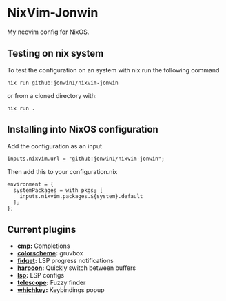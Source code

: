 # NixVim-Jonwin

My neovim config for NixOS.

## Testing on nix system
To test the configuration on an system with nix run the following command

```
nix run github:jonwin1/nixvim-jonwin
```
or from a cloned directory with:
```
nix run .
```

## Installing into NixOS configuration

Add the configuration as an input

```
inputs.nixvim.url = "github:jonwin1/nixvim-jonwin";
```

Then add this to your configuration.nix

```
environment = {
  systemPackages = with pkgs; [
    inputs.nixvim.packages.${system}.default
  ];
};
```

## Current plugins

- **[cmp](config/cmp.nix):** Completions
- **[colorscheme](config/color.nix):** gruvbox
- **[fidget](config/fidget.nix):** LSP progress notifications
- **[harpoon](config/harpoon.nix):** Quickly switch between buffers
- **[lsp](config/lsp.nix):** LSP configs
- **[telescope](config/telescope.nix):** Fuzzy finder
- **[whichkey](config/whichkey.nix):** Keybindings popup
